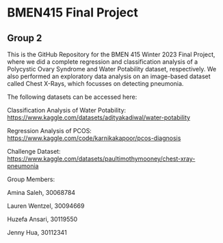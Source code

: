# BMEN415 Final Project
## Group 2

This is the GitHub Repository for the BMEN 415 Winter 2023 Final Project, where we did a complete regression and classification analysis of a Polycystic Ovary Syndrome and Water Potability dataset, respectively. We also performed an exploratory data analysis on an image-based dataset called Chest X-Rays, which focusses on detecting pneumonia. 

The following datasets can be accessed here:

Classification Analysis of Water Potability: https://www.kaggle.com/datasets/adityakadiwal/water-potability

Regression Analysis of PCOS: https://www.kaggle.com/code/karnikakapoor/pcos-diagnosis

Challenge Dataset: https://www.kaggle.com/datasets/paultimothymooney/chest-xray-pneumonia

Group Members:

Amina Saleh, 30068784

Lauren Wentzel, 30094669

Huzefa Ansari, 30119550

Jenny Hua, 30112341

